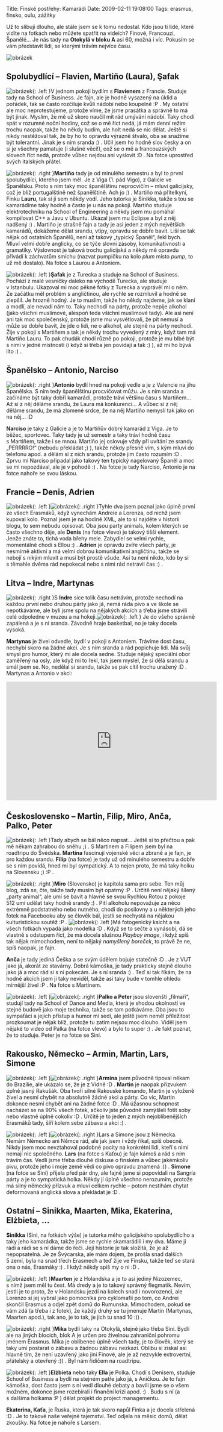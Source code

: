 Title: Finské postřehy: Kamarádi
Date: 2009-02-11 19:08:00
Tags: erasmus, finsko, oulu, zážitky

Už to slibuji dlouho, ale stále jsem se k tomu nedostal. Kdo jsou ti lidé, které vidíte na fotkách nebo můžete spatřit na videích? Finové, Francouzi, Španělé… Je nás tady na **Otokylä v bloku A** asi 60, možná i víc. Pokusím se vám představit lidi, se kterými trávím nejvíce času.

![obrázek](images/70.jpg)

## Spolubydlící – Flavien, Martiño (Laura), Şafak

![obrázek](images/71.jpg){: .left }V jednom pokoji bydlím s **Flavienem** z Francie. Studuje tady na School of Business. Je fajn, ale je hodně vysazený na úklid a pořádek, tak se často rozčiluje kvůli nádobí nebo koupelně :P . My ostatní ale moc neprotestujeme, protože víme, že jsme prasátka a správně to má být jinak. Myslím, že mě už skoro naučil mít rád umývání nádobí. Taky chodí spát v rozumné noční hodiny, což se o mě říct nedá, já mám denní režim trochu naopak, takže ho někdy budím, ale holt nedá se nic dělat. Ještě si nikdy nestěžoval tak, že by ho to opravdu výrazně štvalo, oba se snažíme být tolerantní. Jinak je s ním sranda :) . Učil jsem ho hodně slov česky a on si je všechny pamatuje (i slušné věci!), což se o mě a francouzských slovech říct nedá, protože vůbec nejdou ani vyslovit :D . Na fotce uprostřed svých italských přátel.

![obrázek](images/72.jpg){: .right }**Martiño** tady je od minulého semestru a byl to první spolubydlící, kterého jsem měl. Je z Viga (1. pád Vigo), z Galicie ve Španělsku. Proto s ním taky moc španělštinu neprocvičím – mluví galicijsky, což je blíž portugalštině než španělštině. Ach jo :) . Martiño má přítelkyni, Finku **Lauru**, tak si ji sem někdy vodí. Jeho tutorka je Sinikka, takže s tou se kamarádíme taky hodně a často je u nás na pokoji. Martiño studuje elektrotechniku na School of Engineering a někdy jsem mu pomáhal kompilovat C++ a Javu v Ubuntu. Ukázal jsem mu Eclipse a byl z něj nadšený :) . Martiño je strašně fajn a tady je asi jeden z mých největších kamarádů, dokážeme dělat srandu, vtipy, opravdu se dobře bavit. Liší se tak nějak od ostatních Španělů, není až takový „typický Španěl“, řekl bych. Mluví velmi dobře anglicky, co se týče slovní zásoby, komunikativnosti a gramatiky. Výslovnost je taková trochu galicijská a někdy mě opravdu přivádí k záchvatům smíchu (nazvat pumpičku na kolo *plum* místo *pump*, to už mě dostalo). Na fotce s Laurou a Antoniem.

![obrázek](images/73.jpg){: .left }**Şafak** je z Turecka a studuje na School of Business. Pochází z malé vesničky daleko na východě Turecka, ale studuje v Istanbulu. Ukazoval mi moc pěkné fotky z Turecka a vyprávěl mi o něm. Ze začátku měl problém s angličtinou, ale rychle se rozmluvil a hodně se zlepšil. Je hrozně hodný. Je to muslim, takže ho někdy najdeme, jak se klaní a modlí, ale nevadí nám to. Taky nechodí na párty, protože nepije alkohol (jako všichni muslimové, alespoň teda všichni muslimové tady). Ale asi není ani tak moc společenský, protože jsme mu vysvětlovali, že pít nemusí a může se dobře bavit, že jde o lidi, ne o alkohol, ale stejně na párty nechodí. Žije v pokoji s Martiñem a tak je někdy trochu vyvedený z míry, když tam má Martiño Lauru. To pak chudák chodí různě po pokoji, protože je mu blbé být s nimi v jedné místnosti (i když si třeba jen povídají a tak :) ), až mi ho bývá líto :) .

## Španělsko – Antonio, Narciso

![obrázek](images/74.jpg){: .right }**Antonio** bydlí hned na pokoji vedle a je z Valencie na jihu Španělska. S ním tedy španělštinu procvičovat můžu. Je s ním sranda a začínáme být taky dobří kamarádi, protože tráví většinu času s Martiñem… Až si z něj děláme srandu, že Laura má konkurenci… A vůbec si z něj děláme srandu, že má zlomené srdce, že na něj Martiño nemyslí tak jako on na něj… :D

**Narciso** je taky z Galicie a je to Martiñův dobrý kamarád z Viga. Je to běžec, sportovec. Taky tady je už semestr a taky tráví hodně času s Martiñem, takže i se mnou. Martiño jej oslovuje vždy při uvítání ze srandy „PERRRRO!“ (nebudu překládat ;) ), takže někdy přesně vím, s kým mluví do telefonu apod. a dělám si z nich srandu, protože jim často rozumím :D . Zprvu mi Narciso připadal jako takový ten typický nagelovaný Španěl a moc se mi nepozdával, ale je v pohodě :) . Na fotce je tady Narciso, Antonio je na fotce nahoře se svou láskou.

## Francie – Denis, Adrien

![obrázek](images/75.jpg){: .left }![obrázek](images/76.jpg){: .right }Tyhle dva jsem poznal jako úplně první ze všech Erasmáků, když vynechám Andreie a Lorenza, od nichž jsem kupoval kolo. Poznal jsem je na hodině XML, ale to si najděte v historii blogu, to sem nebudu opisovat. Oba jsou party animals, kolem kterých se často všechno děje, ale **Denis** (na fotce vlevo) je takový tišší element. Jenže znáte to, tichá voda břehy mele. Zabydlel se velmi rychle, momentálně chodí s Ellou :) . **Adrien** je opravdu zvíře všech párty, je nesmírně aktivní a má velmi dobrou komunikativní angličtinu, takže se nebojí s nikým mluvit a musí být prostě všude. Asi tu není nikdo, kdo by si s těmahle dvěma rád nepokecal nebo s nimi rád netrávil čas :) .

## Litva – Indre, Martynas

![obrázek](images/77.jpg){: .right }S **Indre** sice tolik času netrávím, protože nechodí na každou první nebo druhou párty jako já, nemá ráda pivo a ve škole se nepotkáváme, ale byli jsme spolu na nějakých akcích a třeba jsme strávili celé odpoledne v muzeu a na hokeji.![obrázek](images/78.jpg){: .left } Je do všeho správně zapálená a je s ní sranda. Závodně hraje basketbal, no je taky docela vysoká.

**Martynas** je živel odvedle, bydlí v pokoji s Antoniem. Trávíme dost času, nechybí skoro na žádné akci. Je s ním sranda a rád popichuje lidi. Má svůj smysl pro humor, který mi ale docela sedne. Studuje nějaký speciální obor zaměřený na osly, ale když mi to řekl, tak jsem myslel, že si dělá srandu a smál jsem se. No, nedělal si srandu, takže se pak cítil trochu uražený :D . Martynas a Antonio v akci:

<iframe width="560" height="315" src="https://www.youtube.com/embed/Zwdsnoh1MOw" frameborder="0" allowfullscreen></iframe>

## Československo – Martin, Filip, Miro, Anča, Palko, Peter

![obrázek](images/79.jpg){: .left }Tady abych se bál něco napsat… Ještě si to přečtou a pak mě někam zahrabou do sněhu ;) . S Martinem a Filipem jsem byl na roadtripu do Švédska. **Martina** fascinují vojenské věci a zbraně a je fajn, je pro každou srandu. **Filip** (na fotce) je tady už od minulého semestru a dobře se s ním povídá, hned mi byl sympatický. A to nejen proto, že má taky holku na Slovensku ;) :P .

![obrázek](images/80.jpg){: .right }**Miro** (Slovensko) je kapitola sama pro sebe. Ten můj blog, zdá se, čte, takže tady musím být opatrný :P . Určitě není nějaký šílený „party animal“, ale umí se bavit a hlavně se svou Rychlou Rotou z pokoje 512 umí udělat taky hodně srandy :) . Pití alkoholu nepovažuje za něco extrémně podstatného nebo nutného, chodí do posilovny a u některých jeho fotek na Facebooku aby se člověk bál, jestli se nechystá na nějakou kulturistickou soutěž :P . ![obrázek](images/81.jpg){: .left }Má fotogenický ksicht a na všech fotkách vypadá jako modelka :D . Když se to sečte a vynásobí, dá se vlastně s odstupem říct, že má docela slušnou *Playboy image*, i když spíš tak nějak mimochodem, není to nějaký *namyšlený boreček*, to právě že ne, spíš naopak, je fajn.

**Anča** je tady jediná Češka a se svým údělem bojuje statečně :D . Je z VUT jako já, akorát ze stavárny. Dobrá kámoška, je tady prakticky stejně dlouho jako já a moc rád si s ní pokecám. Je s ní sranda :) . Teď si tak říkám, že na hodně akcích jsem ji taky neviděl, takže asi taky bude v tomhle ohledu mírnější živel :P . Na fotce s Martinem.

![obrázek](images/82.jpg){: .left }![obrázek](images/83.jpg){: .right }**Palko a Peter** jsou slovenští „filmaři“, studují tady na School of Dance and Media, která je shodou okolností ve stejné budově jako moje technika, takže se tam potkáváme. Oba jsou to sympaťáci a jejich přístup a humor mi sedí, ale ještě jsem neměl příležitost prozkoumat je nějak blíž, protože tu zatím nejsou moc dlouho. Viděl jsem nějaké to video od Palka (na fotce vlevo) a bylo to super :) . Je fakt poznat, že to studuje. Peter je na fotce se Sini.

## Rakousko, Německo – Armin, Martin, Lars, Simone

![obrázek](images/84.jpg){: .left }![obrázek](images/85.jpg){: .right }**Armina** jsem původně tipoval někam do Brazílie, ale ukázalo se, že je z Vídně :D . **Martin** je naopak přízvukem úplně jasný Rakušák. Oba tvoří silné Rakouské komando, Martin je vyloženě živel a nesmí chybět na absolutně žádné akci a párty. Co víc, Martin dokonce nesmí chybět ani na žádné fotce :D . Má úžasnou schopnost nacházet se na 90% všech fotek, ačkoliv jste původně zamýšleli fotit soby nebo vlastně úplně cokoliv :D . Určitě je to jeden z mých nejoblíbenějších Erasmáků tady, šíří kolem sebe zábavu a akci :) .

![obrázek](images/86.jpg){: .left }![obrázek](images/87.jpg){: .right }Lars a Simone jsou z Německa. Nemám Německo ani Němce rád, ale jak jsem i vždy říkal, spíš obecně. Nikdy jsem moc nevztahoval podobné pocity na konkrétní lidi, kteří s nimi nemají nic společného. **Lars** (na fotce s Kaťou) je fajn kámoš a rád s ním trávím čas. Vedli jsme třeba dlouhé diskuse o finském a vůbec jakémkoliv pivu, protože jeho i moje země vědí co pivo opravdu znamená :)) . **Simone** (na fotce se Sini) přijela před pár dny, ale fajně jsme si popovídali na Sangría párty a je to sympatická holka. Někdy jí úplně všechno nerozumím, protože má silný německý přízvuk a mluví celkem rychle – potom nestíhám chytat deformovaná anglická slova a překládat je :D .

## Ostatní – Sinikka, Maarten, Mika, Ekaterina, Elżbieta, …

**Sinikka** (Sini, na fotkách výše) je tutorka mého galicijského spolubydlícího a taky jeho kamarádka, takže jsme se rychle skamarádili i my dva. Máme ji rádi a rádi se s ní dáme do řeči. Její historie je tak složitá, že je až nepopsatelná. Je ze Švýcarska, ale mám dojem, že prošla snad dalších 5 zemí, byla na snad třech Erasmech a teď žije ve Finsku, takže teď se stará ona o nás, Erasmáky :) . I když někdy spíš my o ni :D .

![obrázek](images/88.jpg){: .left }**Maarten** je z Holandska a je to asi jediný Nizozemec, s nímž jsem měl tu čest. Má dredy a je to takový správný flegmatik. Nevím, jestli je to proto, že v Holandsku jezdí na kolech snad i novorozenci, ale Lorenzo si jej vybral jako pomocníka pro cyklomafii po tom, co Andrei skončil Erasmus a odjel zpět domů do Rumunska. Mimochodem, pokud se vám zdá (a třeba i z fotek), že každý druhý se tu jmenuje Martin (Martynas, Maarten apod.), tak ano, je to tak, je jich tu snad 10 :)) .

![obrázek](images/89.jpg){: .right }**Mika** bydlí taky na Otokylä, stejně jako třeba Sini. Bydlí ale na jiných blocích, blok A je určen pro živelnou zahraniční pohromu jménem Erasmus. Mika je oblíbenec úplně všech tady, je to člověk, který se taky umí postarat o zábavu a žádnou zábavu nezkazí. Oblibu si získal asi hlavně tím, že není uzavřený jako jiní Finové, ale je až nezvykle extrovertní, přátelský a otevřený :)) . Byl nám řidičem na roadtripu.

![obrázek](images/90.jpg){: .left }**Elżbieta** nebo taky **Ella** je Polka. Chodí s Denisem, studuje School of Business a bydlí na stejném patře jako já, s Aničkou. Je to fajn kámoška, dost často jsem s ní vedl dlouhé debaty a bavili jsme se o všem možném, dokonce jsme rozebírali i finanční krizi apod. :) . Budu s ní (a s dalšíma holkama :P ) dělat projekt do project managementu.

**Ekaterina, Kaťa**, je Ruska, která je tak skoro napůl Finka a je docela střelená :D . Je to takové naše veřejné tajemství. Teď odjela na měsíc domů, dělat zkoušky. Na fotce je nahoře s Larsem.